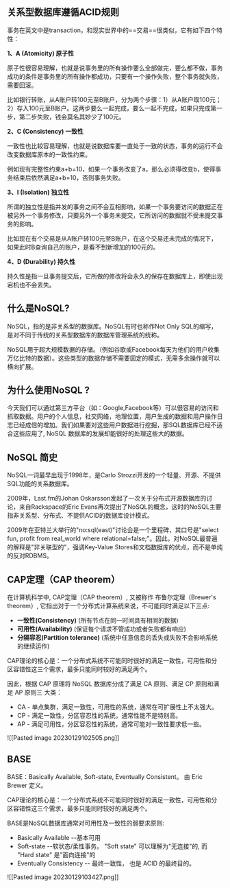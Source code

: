 ## 关系型数据库遵循ACID规则

事务在英文中是transaction，和现实世界中的==交易==很类似，它有如下四个特性：

**1、A (Atomicity) 原子性**

原子性很容易理解，也就是说事务里的所有操作要么全部做完，要么都不做，事务成功的条件是事务里的所有操作都成功，只要有一个操作失败，整个事务就失败，需要回滚。

比如银行转账，从A账户转100元至B账户，分为两个步骤：1）从A账户取100元；2）存入100元至B账户。这两步要么一起完成，要么一起不完成，如果只完成第一步，第二步失败，钱会莫名其妙少了100元。

**2、C (Consistency) 一致性**

一致性也比较容易理解，也就是说数据库要一直处于一致的状态，事务的运行不会改变数据库原本的一致性约束。

例如现有完整性约束a+b=10，如果一个事务改变了a，那么必须得改变b，使得事务结束后依然满足a+b=10，否则事务失败。

**3、I (Isolation) 独立性**

所谓的独立性是指并发的事务之间不会互相影响，如果一个事务要访问的数据正在被另外一个事务修改，只要另外一个事务未提交，它所访问的数据就不受未提交事务的影响。

比如现在有个交易是从A账户转100元至B账户，在这个交易还未完成的情况下，如果此时B查询自己的账户，是看不到新增加的100元的。

**4、D (Durability) 持久性**

持久性是指一旦事务提交后，它所做的修改将会永久的保存在数据库上，即使出现宕机也不会丢失。


## 什么是NoSQL?

NoSQL，指的是非关系型的数据库。NoSQL有时也称作Not Only SQL的缩写，是对不同于传统的关系型数据库的数据库管理系统的统称。

NoSQL用于超大规模数据的存储。（例如谷歌或Facebook每天为他们的用户收集万亿比特的数据）。这些类型的数据存储不需要固定的模式，无需多余操作就可以横向扩展。

## 为什么使用NoSQL ?

今天我们可以通过第三方平台（如：Google,Facebook等）可以很容易的访问和抓取数据。用户的个人信息，社交网络，地理位置，用户生成的数据和用户操作日志已经成倍的增加。我们如果要对这些用户数据进行挖掘，那SQL数据库已经不适合这些应用了, NoSQL 数据库的发展却能很好的处理这些大的数据。

## NoSQL 简史

NoSQL一词最早出现于1998年，是Carlo Strozzi开发的一个轻量、开源、不提供SQL功能的关系数据库。

2009年，Last.fm的Johan Oskarsson发起了一次关于分布式开源数据库的讨论，来自Rackspace的Eric Evans再次提出了NoSQL的概念，这时的NoSQL主要指非关系型、分布式、不提供ACID的数据库设计模式。

2009年在亚特兰大举行的"no:sql(east)"讨论会是一个里程碑，其口号是"select fun, profit from real_world where relational=false;"。因此，对NoSQL最普遍的解释是"非关联型的"，强调Key-Value Stores和文档数据库的优点，而不是单纯的反对RDBMS。

## CAP定理（CAP theorem）

在计算机科学中, CAP定理（CAP theorem）, 又被称作 布鲁尔定理（Brewer's theorem）, 它指出对于一个分布式计算系统来说，不可能同时满足以下三点:

-   **一致性(Consistency)** (所有节点在同一时间具有相同的数据)
-   **可用性(Availability)** (保证每个请求不管成功或者失败都有响应)
-   **分隔容忍(Partition tolerance)** (系统中任意信息的丢失或失败不会影响系统的继续运作)

CAP理论的核心是：一个分布式系统不可能同时很好的满足一致性，可用性和分区容错性这三个需求，最多只能同时较好的满足两个。

因此，根据 CAP 原理将 NoSQL 数据库分成了满足 CA 原则、满足 CP 原则和满足 AP 原则三 大类：

-   CA - 单点集群，满足一致性，可用性的系统，通常在可扩展性上不太强大。
-   CP - 满足一致性，分区容忍性的系统，通常性能不是特别高。
-   AP - 满足可用性，分区容忍性的系统，通常可能对一致性要求低一些。

![[Pasted image 20230129102505.png]]

## BASE

BASE：Basically Available, Soft-state, Eventually Consistent。 由 Eric Brewer 定义。

CAP理论的核心是：一个分布式系统不可能同时很好的满足一致性，可用性和分区容错性这三个需求，最多只能同时较好的满足两个。

BASE是NoSQL数据库通常对可用性及一致性的弱要求原则:

-   Basically Available --基本可用
-   Soft-state --软状态/柔性事务。 "Soft state" 可以理解为"无连接"的, 而 "Hard state" 是"面向连接"的
-   Eventually Consistency -- 最终一致性， 也是 ACID 的最终目的。

![[Pasted image 20230129103427.png]]